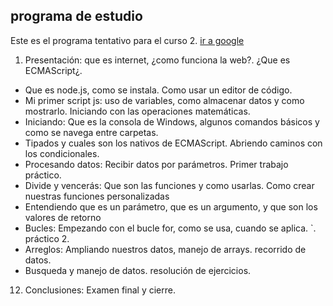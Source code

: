## programa de estudio

Este es el programa tentativo para el curso 2.
[ir a google](https://google.com/)

1. Presentación: que es internet, ¿como funciona la web?. ¿Que es ECMAScript¿.
* Que es node.js, como se instala. Como usar un editor de código.
* Mi primer script js: uso de variables, como almacenar datos y como mostrarlo. Iniciando con las operaciones matemáticas.
* Iniciando: Que es la consola de Windows, algunos comandos básicos y como se navega entre carpetas.
* Tipados y cuales son los nativos de ECMAScript. Abriendo caminos con los condicionales.
* Procesando datos: Recibir datos por parámetros. Primer trabajo práctico.
* Divide y vencerás: Que son las funciones y como usarlas. Como crear nuestras funciones personalizadas
* Entendiendo que es un parámetro, que es un argumento, y que son los valores de retorno
* Bucles: Empezando con el bucle for, como se usa, cuando se aplica.  `. práctico 2.
* Arreglos: Ampliando nuestros datos, manejo de arrays.  recorrido de datos.
* Busqueda y manejo de datos. resolución de ejercicios.
12) Conclusiones: Examen final y cierre.
